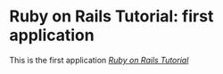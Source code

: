 # Ruby on Rails Tutorial: first application

This is the first application [*Ruby on Rails Tutorial*](http://railstutorial.org)